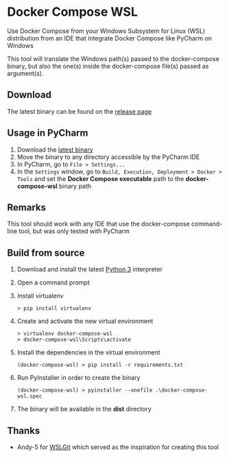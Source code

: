# Docker Compose WSL
Use Docker Compose from your Windows Subsystem for Linux (WSL) distribution from an IDE that integrate Docker Compose like PyCharm on Windows

This tool will translate the Windows path(s) passed to the docker-compose binary, but also the one(s) inside the docker-compose file(s) passed as argument(s).

## Download

The latest binary can be found on the [release page](https://github.com/stashfiler/docker-compose-wsl/releases)

## Usage in PyCharm

1. Download the [latest binary](https://github.com/stashfiler/docker-compose-wsl/releases)
2. Move the binary to any directory accessible by the PyCharm IDE
3. In PyCharm, go to `File > Settings...`
4. In the `Settings` window, go to `Build, Execution, Deployment > Docker > Tools` and set the **Docker Compose executable** path to the **docker-compose-wsl** binary path

## Remarks

This tool should work with any IDE that use the docker-compose command-line tool, but was only tested with PyCharm

## Build from source

1. Download and install the latest [Python 3](https://www.python.org/) interpreter
2. Open a command prompt
3. Install virtualenv

       > pip install virtualenv

4. Create and activate the new virtual environment

       > virtualenv docker-compose-wsl
       > docker-compose-wsl\Scripts\activate

5. Install the dependencies in the virtual environment

       (docker-compose-wsl) > pip install -r requirements.txt

6. Run PyInstaller in order to create the binary

       (docker-compose-wsl) > pyinstaller --onefile .\docker-compose-wsl.spec
       
7. The binary will be available in the **dist** directory

## Thanks

* Andy-5 for [WSLGit](https://github.com/andy-5/wslgit) which served as the inspiration for creating this tool